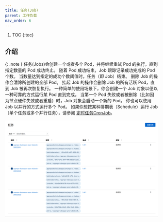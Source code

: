 ```yaml
---
title: 任务(Job)
parent: 工作负载
nav_order: 6
---
```


1. TOC
{:toc}

## 介绍

{: .note }
任务(Jobs)会创建一个或者多个 Pod，并将继续重试 Pod 的执行，直到指定数量的 Pod 成功终止。 随着 Pod 成功结束，Job 跟踪记录成功完成的 Pod 个数。 当数量达到指定的成功个数阈值时，任务（即 Job）结束。 
删除 Job 的操作会清除所创建的全部 Pod。 挂起 Job 的操作会删除 Job 的所有活跃 Pod，直到 Job 被再次恢复执行。
一种简单的使用场景下，你会创建一个 Job 对象以便以一种可靠的方式运行某 Pod 直到完成。 当第一个 Pod 失败或者被删除（比如因为节点硬件失效或者重启）时，Job 对象会启动一个新的 Pod。
你也可以使用 Job 以并行的方式运行多个 Pod。 如果你想按某种排期表（Schedule）运行 Job（单个任务或多个并行任务），请参阅 [定时任务CronJob](../cronjobs)。


![](imgs/jobs.png)

